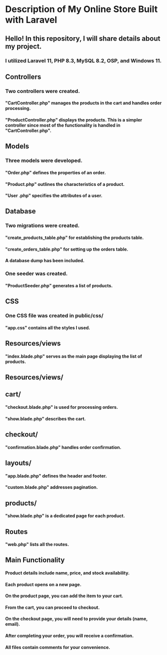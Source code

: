 <h1>Description of My Online Store Built with Laravel</h1>
<h2>Hello! In this repository, I will share details about my project.</h2>
<h3>I utilized Laravel 11, PHP 8.3, MySQL 8.2, OSP, and Windows 11.</h3>

<h2>Controllers</h2>
<h3>Two controllers were created.</h3>
<h4>"CartController.php" manages the products in the cart and handles order processing.</h4>
<h4>"ProductController.php" displays the products. This is a simpler controller since most of the functionality is handled in "CartController.php".</h4>

<h2>Models</h2>
<h3>Three models were developed.</h3>
<h4>"Order.php" defines the properties of an order.</h4>
<h4>"Product.php" outlines the characteristics of a product.</h4>
<h4>"User .php" specifies the attributes of a user.</h4>

<h2>Database</h2>
<h3>Two migrations were created.</h3>
<h4>"create_products_table.php" for establishing the products table.</h4>
<h4>"create_orders_table.php" for setting up the orders table.</h4>
<h4>A database dump has been included.</h4>
<h3>One seeder was created.</h3>
<h4>"ProductSeeder.php" generates a list of products.</h4>

<h2>CSS</h2>
<h3>One CSS file was created in public/css/</h3>
<h4>"app.css" contains all the styles I used.</h4>

<h2>Resources/views</h2>
<h4>"index.blade.php" serves as the main page displaying the list of products.</h4>

<h2>Resources/views/</h2>
<h2>cart/</h2>
<h4>"checkout.blade.php" is used for processing orders.</h4>
<h4>"show.blade.php" describes the cart.</h4>

<h2>checkout/</h2>
<h4>"confirmation.blade.php" handles order confirmation.</h4>

<h2>layouts/</h2>
<h4>"app.blade.php" defines the header and footer.</h4>
<h4>"custom.blade.php" addresses pagination.</h4>

<h2>products/</h2>
<h4>"show.blade.php" is a dedicated page for each product.</h4>

<h2>Routes</h2>
<h4>"web.php" lists all the routes.</h4>

<h2>Main Functionality</h2>
<h4>Product details include name, price, and stock availability.</h4>
<h4>Each product opens on a new page.</h4>
<h4>On the product page, you can add the item to your cart.</h4>
<h4>From the cart, you can proceed to checkout.</h4>
<h4>On the checkout page, you will need to provide your details (name, email).</h4>
<h4>After completing your order, you will receive a confirmation.</h4>
<h4>All files contain comments for your convenience.</h4>
